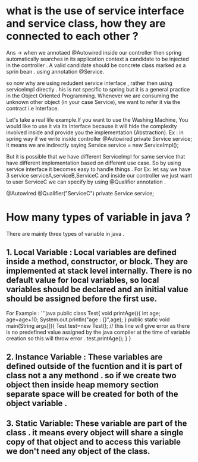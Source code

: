 # what is the use of service interface and service class, how they are connected to each other ?
Ans -> when we annotaed @Autowired inside our controller then spring automatically searches in its application context a candidate to be injected in the controller . A valid 
candidate should be concrete class marked as a sprin bean . using annotation @Service. 

so now why are using redudent service interface , rather then using serviceImpl directly . 
his is not specific to spring but it is a general practice in the Object Oriented Programming. Whenever we are consuming the unknown other object (in your case Service), 
we want to refer it via the contract i.e Interface.

Let's take a real life example.If you want to use the Washing Machine, You would like to use it via its Interface because it will hide the complexity involved inside and 
provide you the implementation (Abstraction).
Ex : in spring way if we write inside controller 
@Autowired 
private Service service;
it means we are indirectly saying 
Service service = new ServiceImpl();

But it is possible that we have different ServiceImpl for same service that have different implementation based on different use case. So by using service interface it becomes
easy to handle things . 
For Ex: 
let say we have 3 service  serviceA,serviceB,ServiceC  and inside our controller we just want to user ServiceC we can specify by using @Qualifier annotation . 

@Autowired
@Qualifier("ServiceC")
private Service service;

# How many types of variable in java ?
There are mainly three types of variable in java . 
## 1. Local Variable : Local variables are defined inside a method, constructor, or block. They are implemented at stack level internally. There is no default value for local variables, so local variables should be declared and an initial value should be assigned before the first use.
For Example : 
'''java
public class Test{
 void printAge(){
  int age;
  age=age+10;
  System.out.println("age : {}",age);
  }
  public static void main(String args[]){
  Test test=new Test();
  // this line will give error as there is no predefined value assigned by the java compiler at the time of variable creation so this will throw error . 
  test.printAge();
  }
}

## 2. Instance Variable : These variables are defined outside of the fucntion and it is part of class not a any methond . so if we create two object then inside heap memory section separate space will be created for both of the object variable . 

## 3. Static Variable: These variable are part of the class . it means every object will share a single copy of that object and to access this variable we don't need any object of the class. 
